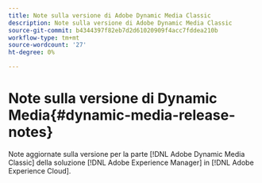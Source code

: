 ```yaml
---
title: Note sulla versione di Adobe Dynamic Media Classic
description: Note sulla versione di Adobe Dynamic Media Classic
source-git-commit: b4344397f82eb7d2d61020909f4acc7fddea210b
workflow-type: tm+mt
source-wordcount: '27'
ht-degree: 0%

---
```



# Note sulla versione di Dynamic Media{#dynamic-media-release-notes}

Note aggiornate sulla versione per la parte [!DNL Adobe Dynamic Media Classic] della soluzione [!DNL Adobe Experience Manager] in [!DNL Adobe Experience Cloud].